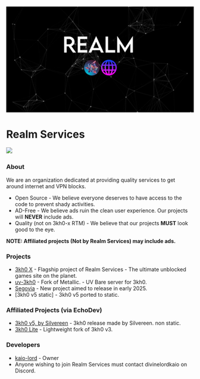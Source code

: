 <p>
<kbd>
<img src="../Banner.png">
</kbd>
</p>

<h1>Realm Services</h1>

<p>
<a href="https://discord.com/invite/NApnf2m5Rr"><img height="30px" src="https://img.shields.io/badge/Discord-7289DA?style=for-the-badge&logo=discord&logoColor=white"><img></a>
</p>


### About
We are an organization dedicated at providing quality services to get around internet and VPN blocks.
- Open Source - We believe everyone deserves to have access to the code to prevent shady activities.
- AD-Free - We believe ads ruin the clean user experience. Our projects will **NEVER** include ads.
- Quality (not on 3kh0-x RTM) - We believe that our projects **MUST** look good to the eye.

**NOTE: Affiliated projects (Not by Realm Services) may include ads.**

### Projects
- [3kh0 X](https://github.com/kaio-lord/website-x/) - Flagship project of Realm Services - The ultimate unblocked games site on the planet.
- [uv-3kh0](https://github.com/Realm-Services/uv-3kh0/) - Fork of Metallic. - UV Bare server for 3kh0.
- [Segovia](https://github.com/Realm-Services/) - New project aimed to release in early 2025.
- [3kh0 v5 static] - 3kh0 v5 ported to static.

### Affiliated Projects (via EchoDev)
- [3kh0 v5, by Silvereen](https://github.com/Echo-Dev-Labs/3kh0v5) - 3kh0 release made by Silvereen. non static.
- [3kh0 Lite](https://github.com/3kh0/3kh0-lite/) - Lightweight fork of 3kh0 v3.


### Developers
- [kaio-lord](https://github.com/kaio-lord/) - Owner
- Anyone wishing to join Realm Services must contact divinelordkaio on Discord.
